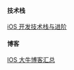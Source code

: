#### 技术栈

[iOS 开发技术栈与进阶](http://blog.cnbang.net/tech/3354/)

#### 博客

[IOS 大牛博客汇总](https://lymuxh.github.io/2016/11/17/IOS-%E5%A4%A7%E7%89%9B%E5%8D%9A%E5%AE%A2%E6%B1%87%E6%80%BB/)